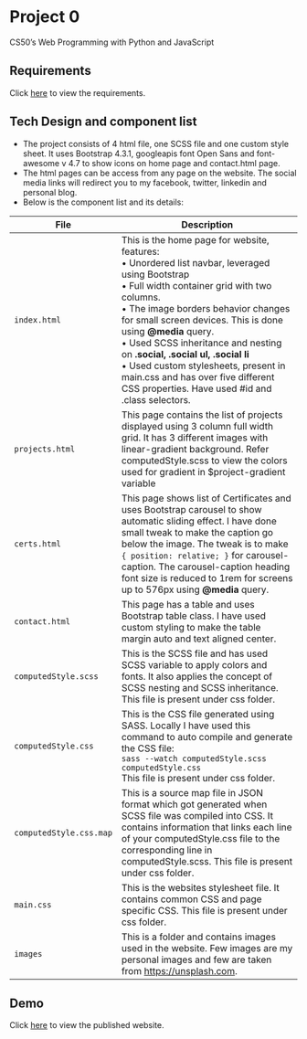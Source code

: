 # Project 0

CS50’s Web Programming with Python and JavaScript

## Requirements

Click [here](https://github.com/abs-hub/project0-abs-hub/blob/master/REQUIREMENTS.md) to view the requirements.

## Tech Design and component list

* The project consists of 4 html file, one SCSS file and one custom style sheet. It uses Bootstrap 4.3.1, googleapis font Open Sans and font-awesome v 4.7 to show icons on home page and contact.html page.
* The html pages can be access from any page on the website. The social media links will redirect you to my facebook, twitter, linkedin and personal blog.
* Below is the component list and its details:
<table>
   <thead>
      <tr>
         <th><strong>File</strong></th>
         <th><strong>Description</strong></th>
      </tr>
   </thead>
   <tbody>
      <tr>
         <td><code>index.html</code></td>
         <td>This is the home page for website, features: <br/> &bull; Unordered list navbar, leveraged using Bootstrap<br/> &bull; Full width container grid with two columns. <br/> &bull; The image borders behavior changes for small screen devices. This is done using <strong>@media</strong> query. <br/> &bull; Used SCSS inheritance and nesting on <strong>.social, .social ul, .social li</strong> <br/> &bull; Used custom stylesheets, present in main.css and has over five different CSS properties. Have used #id and .class selectors.</td>
      </tr>
      <tr>
         <td><code>projects.html</code></td>
         <td>This page contains the list of projects displayed using 3 column full width grid. It has 3 different images with linear-gradient background. Refer computedStyle.scss to view the colors used for gradient in $project-gradient variable</td>
      </tr>
      <tr>
         <td><code>certs.html</code></td>
         <td>This page shows list of Certificates and uses Bootstrap carousel to show automatic sliding effect. I have done small tweak to make the caption go below the image. The tweak is to make <code>{ position: relative; }</code> for carousel-caption. The carousel-caption heading font size is reduced to 1rem for screens up to 576px using <strong>@media</strong> query.</td>
      </tr>
      <tr>
         <td><code>contact.html</code></td>
         <td>This page has a table and uses Bootstrap table class. I have used custom styling to make the table margin auto and text aligned center.</td>
      </tr>
      <tr>
         <td><code>computedStyle.scss</code></td>
         <td>This is the SCSS file and has used SCSS variable to apply colors and fonts. It also applies the concept of SCSS nesting and SCSS inheritance. This file is present under css folder.</td>
      </tr>
      <tr>
         <td><code>computedStyle.css</code></td>
         <td>This is the CSS file generated using SASS. Locally I have used this command to auto compile and generate the CSS file: <br/><code>sass --watch computedStyle.scss computedStyle.css</code> <br/> This file is present under css folder.</td>
      </tr>
      <tr>
         <td><code>computedStyle.css.map</code></td>
         <td>This is a source map file in JSON format which got generated when SCSS file was compiled into CSS. It contains information that links each line of your computedStyle.css file to the corresponding line in computedStyle.scss. This file is present under css folder.</td>
      </tr>
      <tr>
         <td><code>main.css</code></td>
         <td>This is the websites stylesheet file. It contains common CSS and page specific CSS. This file is present under css folder.</td>
      </tr>
      <tr>
         <td><code>images</code></td>
         <td>This is a folder and contains images used in the website. Few images are my personal images and few are taken from <a href="https://unsplash.com">https://unsplash.com</a>.</td>
      </tr>
   </tbody>
</table>

## Demo
Click [here](https://abs-hub.github.io/project0-abs-hub/) to view the published website.
